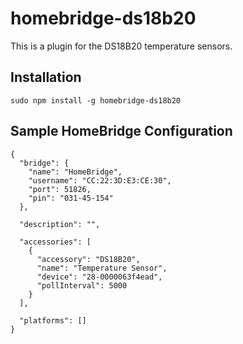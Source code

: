 # homebridge-ds18b20
This is a plugin for the DS18B20 temperature sensors.

Installation
--------------------
    sudo npm install -g homebridge-ds18b20

Sample HomeBridge Configuration
--------------------
    {
      "bridge": {
        "name": "HomeBridge",
        "username": "CC:22:3D:E3:CE:30",
        "port": 51826,
        "pin": "031-45-154"
      },
    
      "description": "",
    
      "accessories": [
        {
          "accessory": "DS18B20",
          "name": "Temperature Sensor",
          "device": "28-0000063f4ead",
          "pollInterval": 5000
        }
      ],
    
      "platforms": []
    }
